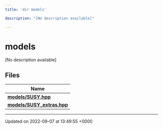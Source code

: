 ```yaml
---
title: 'dir models'

description: "[No description available]"

---
```


# models



[No description available]

## Files

| Name           |
| -------------- |
| **[models/SUSY.hpp](/documentation/code/files/susy_8hpp/#file-susyhpp)**  |
| **[models/SUSY_extras.hpp](/documentation/code/files/susy__extras_8hpp/#file-susy-extrashpp)**  |






-------------------------------

Updated on 2022-09-07 at 13:49:55 +0000
